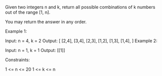 Given two integers n and k, return all possible combinations of k numbers out of the range [1, n].

You may return the answer in any order.



Example 1:

Input: n = 4, k = 2
Output:
[
  [2,4],
  [3,4],
  [2,3],
  [1,2],
  [1,3],
  [1,4],
]
Example 2:

Input: n = 1, k = 1
Output: [[1]]


Constraints:

1 <= n <= 20
1 <= k <= n